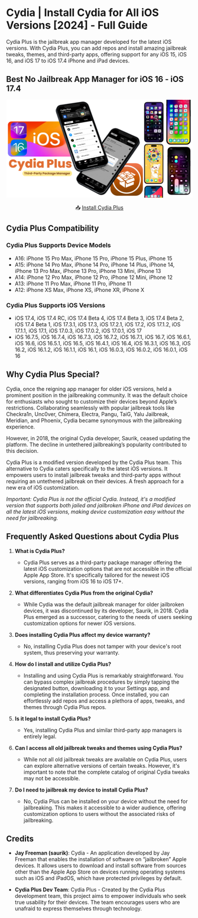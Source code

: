 # Cydia | Install Cydia for All iOS Versions [2024] - Full Guide

Cydia Plus is the jailbreak app manager developed for the latest iOS versions. With Cydia Plus, you can add repos and install amazing jailbreak tweaks, themes, and third-party apps, offering support for any iOS 15, iOS 16, and iOS 17 to iOS 17.4 iPhone and iPad devices.

## Best No Jailbreak App Manager for iOS 16 - iOS 17.4

![Cover Image](https://github.com/Cydia2/install-cydia/blob/main/Assets/Install%20Cydia%20for%20All%20iOS%20Versions.png)

<div align="center">
  
📥 [Install Cydia Plus](https://iospack.com/store/#cydia)

</div>

## Cydia Plus Compatibility 

### Cydia Plus Supports Device Models
- A16: iPhone 15 Pro Max, iPhone 15 Pro, iPhone 15 Plus, iPhone 15
- A15: iPhone 14 Pro Max, iPhone 14 Pro, iPhone 14 Plus, iPhone 14, iPhone 13 Pro Max, iPhone 13 Pro, iPhone 13 Mini, iPhone 13
- A14: iPhone 12 Pro Max, iPhone 12 Pro, iPhone 12 Mini, iPhone 12
- A13: iPhone 11 Pro Max, iPhone 11 Pro, iPhone 11
- A12: iPhone XS Max, iPhone XS, iPhone XR, iPhone X

### Cydia Plus Supports iOS Versions
- iOS 17.4, iOS 17.4 RC, iOS 17.4 Beta 4, iOS 17.4 Beta 3, iOS 17.4 Beta 2, iOS 17.4 Beta 1, iOS 17.3.1, iOS 17.3, iOS 17.2.1, iOS 17.2, iOS 17.1.2, iOS 17.1.1, iOS 17.1, iOS 17.0.3, iOS 17.0.2, iOS 17.0.1, iOS 17
- iOS 16.7.5, iOS 16.7.4, iOS 16.7.3, iOS 16.7.2, iOS 16.7.1, iOS 16.7, iOS 16.6.1, iOS 16.6, iOS 16.5.1, iOS 16.5, iOS 16.4.1, iOS 16.4, iOS 16.3.1, iOS 16.3, iOS 16.2, iOS 16.1.2, iOS 16.1.1, iOS 16.1, iOS 16.0.3, iOS 16.0.2, iOS 16.0.1, iOS 16

## Why Cydia Plus Special?

Cydia, once the reigning app manager for older iOS versions, held a prominent position in the jailbreaking community. It was the default choice for enthusiasts who sought to customize their devices beyond Apple’s restrictions.
Collaborating seamlessly with popular jailbreak tools like Checkra1n, Unc0ver, Chimera, Electra, Pangu, TaiG, Yalu Jailbreak, Meridian, and Phoenix, Cydia became synonymous with the jailbreaking experience.

However, in 2018, the original Cydia developer, Saurik, ceased updating the platform. The decline in untethered jailbreaking’s popularity contributed to this decision.

Cydia Plus is a modified version developed by the Cydia Plus team. This alternative to Cydia caters specifically to the latest iOS versions. It empowers users to install jailbreak tweaks and third-party apps without requiring an untethered jailbreak on their devices. A fresh approach for a new era of iOS customization.

*Important: Cydia Plus is not the official Cydia. Instead, it's a modified version that supports both jailed and jailbroken iPhone and iPad devices on all the latest iOS versions, making device customization easy without the need for jailbreaking.*

## Frequently Asked Questions about Cydia Plus

1. **What is Cydia Plus?**
   - Cydia Plus serves as a third-party package manager offering the latest iOS customization options that are not accessible in the official Apple App Store. It's specifically tailored for the newest iOS versions, ranging from iOS 16 to iOS 17+.

2. **What differentiates Cydia Plus from the original Cydia?**
   - While Cydia was the default jailbreak manager for older jailbroken devices, it was discontinued by its developer, Saurik, in 2018. Cydia Plus emerged as a successor, catering to the needs of users seeking customization options for newer iOS versions.

3. **Does installing Cydia Plus affect my device warranty?**
   - No, installing Cydia Plus does not tamper with your device's root system, thus preserving your warranty.

4. **How do I install and utilize Cydia Plus?**
   - Installing and using Cydia Plus is remarkably straightforward. You can bypass complex jailbreak procedures by simply tapping the designated button, downloading it to your Settings app, and completing the installation process. Once installed, you can effortlessly add repos and access a plethora of apps, tweaks, and themes through Cydia Plus repos.

5. **Is it legal to install Cydia Plus?**
   - Yes, installing Cydia Plus and similar third-party app managers is entirely legal.

6. **Can I access all old jailbreak tweaks and themes using Cydia Plus?**
   - While not all old jailbreak tweaks are available on Cydia Plus, users can explore alternative versions of certain tweaks. However, it's important to note that the complete catalog of original Cydia tweaks may not be accessible.

7. **Do I need to jailbreak my device to install Cydia Plus?**
   - No, Cydia Plus can be installed on your device without the need for jailbreaking. This makes it accessible to a wider audience, offering customization options to users without the associated risks of jailbreaking.

## Credits

- **Jay Freeman (saurik)**: Cydia - An application developed by Jay Freeman that enables the installation of software on “jailbroken” Apple devices. It allows users to download and install software from sources other than the Apple App Store on devices running operating systems such as iOS and iPadOS, which have protected privileges by default.

- **Cydia Plus Dev Team**: Cydia Plus - Created by the Cydia Plus development team, this project aims to empower individuals who seek true usability for their devices. The team encourages users who are unafraid to express themselves through technology.
